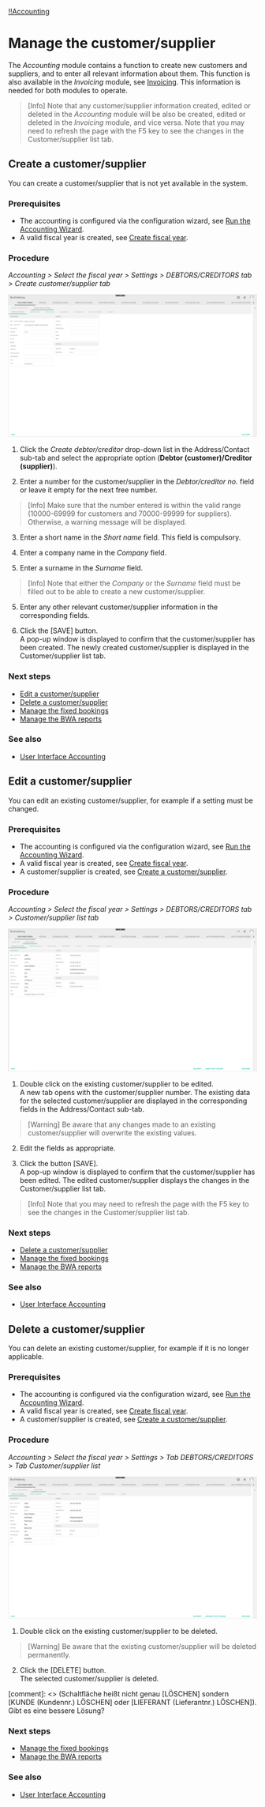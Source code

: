 [!!Accounting](Actindo/Accounting)

# Manage the customer/supplier

The *Accounting* module contains a function to create new customers and suppliers, and to enter all relevant information about them. This function is also available in the *Invoicing* module, see [Invoicing](XX_FileName.md#headingID). This information is needed for both modules to operate.

> [Info] Note that any customer/supplier information created, edited or deleted in the *Accounting* module will be also be created, edited or deleted in the *Invoicing* module, and vice versa. Note that you may need to refresh the page with the F5 key to see the changes in the Customer/supplier list tab.

## Create a customer/supplier

You can create a customer/supplier that is not yet available in the system.

### Prerequisites

- The accounting is configured via the configuration wizard, see [Run the Accounting Wizard](01_RunAccountingWizard.md).
- A valid fiscal year is created, see [Create fiscal year](04_ManageFiscalYear.md#create-a-fiscal-year).

### Procedure

*Accounting > Select the fiscal year > Settings > DEBTORS/CREDITORS tab > Create customer/supplier tab*

![Create a customer/supplier](/Assets/Screenshots/Accounting/Settings/CustomerSupplier/Create_CustomerSupplier.png "[Create a customer/supplier")

1. Click the *Create debtor/creditor* drop-down list in the Address/Contact sub-tab and select the appropriate option (**Debtor (customer)/Creditor (supplier)**).

2. Enter a number for the customer/supplier in the *Debtor/creditor no.* field or leave it empty for the next free number.

  > [Info] Make sure that the number entered is within the valid range (10000-69999 for customers and 70000-99999 for suppliers). Otherwise, a warning message will be displayed.

3. Enter a short name in the *Short name* field. This field is compulsory.

4. Enter a company name in the *Company* field.

5. Enter a surname in the *Surname* field.

  > [Info] Note that either the *Company* or the *Surname* field must be filled out to be able to create a new customer/supplier.

5. Enter any other relevant customer/supplier information in the corresponding fields.

6. Click the [SAVE] button.  
A pop-up window is displayed to confirm that the customer/supplier has been created. The newly created customer/supplier is displayed in the Customer/supplier list tab.

### Next steps

- [Edit a customer/supplier](#edit-a-customer-supplier)
- [Delete a customer/supplier](#delete-a-customer-supplier)
- [Manage the fixed bookings](06_ManageFixedBookings.md)
- [Manage the BWA reports](07_ManageBWAReports.md)

### See also

- [User Interface Accounting](/Accounting/UserInterface/00_UserInterface.md)


## Edit a customer/supplier

You can edit an existing customer/supplier, for example if a setting must be changed.

### Prerequisites

- The accounting is configured via the configuration wizard, see [Run the Accounting Wizard](01_RunAccountingWizard.md).
- A valid fiscal year is created, see [Create fiscal year](04_ManageFiscalYear.md#create-a-fiscal-year).
- A customer/supplier is created, see [Create a customer/supplier](#create-a-customer-supplier).

### Procedure

*Accounting > Select the fiscal year > Settings > DEBTORS/CREDITORS tab > Customer/supplier list tab*

![Edit a customer/supplier](/Assets/Screenshots/Accounting/Settings/CustomerSupplier/Edit_CustomerSupplier.png "[Edit a customer/supplier")

1. Double click on the existing customer/supplier to be edited.   
A new tab opens with the customer/supplier number. The existing data for the selected customer/supplier are displayed in the corresponding fields in the Address/Contact sub-tab.

  > [Warning] Be aware that any changes made to an existing customer/supplier will overwrite the existing values.

2. Edit the fields as appropriate.

3. Click the button [SAVE].   
A pop-up window is displayed to confirm that the customer/supplier has been edited. The edited customer/supplier displays the changes in the Customer/supplier list tab.

  > [Info] Note that you may need to refresh the page with the F5 key to see the changes in the Customer/supplier list tab.

### Next steps

- [Delete a customer/supplier](#delete-a-customer-supplier)
- [Manage the fixed bookings](06_ManageFixedBookings.md)
- [Manage the BWA reports](07_ManageBWAReports.md)

### See also

- [User Interface Accounting](/Accounting/UserInterface/00_UserInterface.md)


## Delete a customer/supplier

You can delete an existing customer/supplier, for example if it is no longer applicable.

### Prerequisites

- The accounting is configured via the configuration wizard, see [Run the Accounting Wizard](01_RunAccountingWizard.md).
- A valid fiscal year is created, see [Create fiscal year](04_ManageFiscalYear.md#create-a-fiscal-year).
- A customer/supplier is created, see [Create a customer/supplier](#create-a-customer-supplier).

### Procedure

*Accounting > Select the fiscal year > Settings > Tab DEBTORS/CREDITORS > Tab Customer/supplier list*

![Delete a customer/supplier](/Assets/Screenshots/Accounting/Settings/CustomerSupplier/Delete_CustomerSupplier.png "[Delete a customer/supplier")

1. Double click on the existing customer/supplier to be deleted.
  > [Warning] Be aware that the existing customer/supplier will be deleted permanently.

2. Click the [DELETE] button.  
The selected customer/supplier is deleted.

[comment]: <> (Schaltfläche heißt nicht genau [LÖSCHEN] sondern [KUNDE (Kundennr.) LÖSCHEN] oder [LIEFERANT (Lieferantnr.) LÖSCHEN]). Gibt es eine bessere Lösung?

### Next steps

- [Manage the fixed bookings](06_ManageFixedBookings.md)
- [Manage the BWA reports](07_ManageBWAReports.md)

### See also

- [User Interface Accounting](/Accounting/UserInterface/00_UserInterface.md)
